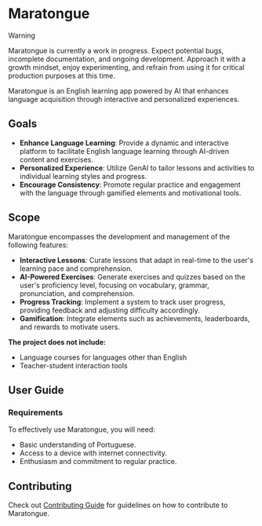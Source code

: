 # Maratongue

> [!WARNING]
> Maratongue is currently a work in progress. Expect potential bugs, incomplete documentation, and ongoing development. Approach it with a growth mindset, enjoy experimenting, and refrain from using it for critical production purposes at this time.

Maratongue is an English learning app powered by AI that enhances language acquisition through interactive and personalized experiences.

## Goals

- **Enhance Language Learning**: Provide a dynamic and interactive platform to facilitate English language learning through AI-driven content and exercises.
- **Personalized Experience**: Utilize GenAI to tailor lessons and activities to individual learning styles and progress.
- **Encourage Consistency**: Promote regular practice and engagement with the language through gamified elements and motivational tools.

## Scope

Maratongue encompasses the development and management of the following features:

* **Interactive Lessons**: Curate lessons that adapt in real-time to the user's learning pace and comprehension.
* **AI-Powered Exercises**: Generate exercises and quizzes based on the user's proficiency level, focusing on vocabulary, grammar, pronunciation, and comprehension.
* **Progress Tracking**: Implement a system to track user progress, providing feedback and adjusting difficulty accordingly.
* **Gamification**: Integrate elements such as achievements, leaderboards, and rewards to motivate users.

**The project does not include:**

* Language courses for languages other than English
* Teacher-student interaction tools

## User Guide

### Requirements

To effectively use Maratongue, you will need:

- Basic understanding of Portuguese.
- Access to a device with internet connectivity.
- Enthusiasm and commitment to regular practice.

## Contributing

Check out [Contributing Guide](/CONTRIBUTING.md) for guidelines on how to contribute to Maratongue.
